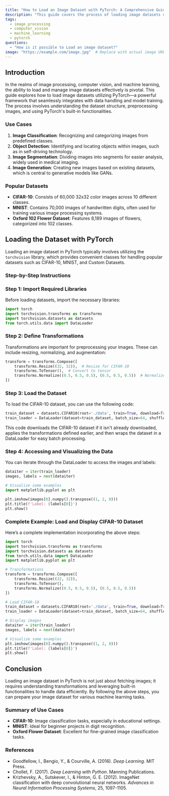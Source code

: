 ```yaml
---
title: "How to Load an Image Dataset with PyTorch: A Comprehensive Guide"
description: "This guide covers the process of loading image datasets using PyTorch, relevant for practitioners in image processing, computer vision, and machine learning."
tags:
  - image_processing
  - computer_vision
  - machine_learning
  - pytorch
questions:
  - "How is it possible to Load an image dataset?"
image: "https://example.com/image.jpg"  # Replace with actual image URL
---
```


## Introduction
In the realms of image processing, computer vision, and machine learning, the ability to load and manage image datasets effectively is pivotal. This guide explores how to load image datasets utilizing PyTorch—a powerful framework that seamlessly integrates with data handling and model training. The process involves understanding the dataset structure, preprocessing images, and using PyTorch's built-in functionalities. 

### Use Cases
1. **Image Classification**: Recognizing and categorizing images from predefined classes.
2. **Object Detection**: Identifying and locating objects within images, such as in self-driving technology.
3. **Image Segmentation**: Dividing images into segments for easier analysis, widely used in medical imaging.
4. **Image Generation**: Creating new images based on existing datasets, which is central to generative models like GANs.

### Popular Datasets
- **CIFAR-10**: Consists of 60,000 32x32 color images across 10 different classes.
- **MNIST**: Contains 70,000 images of handwritten digits, often used for training various image processing systems.
- **Oxford 102 Flower Dataset**: Features 8,189 images of flowers, categorized into 102 classes.

## Loading the Dataset with PyTorch
Loading an image dataset in PyTorch typically involves utilizing the `torchvision` library, which provides convenient classes for handling popular datasets such as CIFAR-10, MNIST, and Custom Datasets.

### Step-by-Step Instructions

### Step 1: Import Required Libraries
Before loading datasets, import the necessary libraries:
```python
import torch
import torchvision.transforms as transforms
import torchvision.datasets as datasets
from torch.utils.data import DataLoader
```

### Step 2: Define Transformations
Transformations are important for preprocessing your images. These can include resizing, normalizing, and augmentation:
```python
transform = transforms.Compose([
    transforms.Resize((32, 32)),  # Resize for CIFAR-10
    transforms.ToTensor(),  # Convert to tensor
    transforms.Normalize((0.5, 0.5, 0.5), (0.5, 0.5, 0.5))  # Normalize
])
```

### Step 3: Load the Dataset
To load the CIFAR-10 dataset, you can use the following code:
```python
train_dataset = datasets.CIFAR10(root='./data', train=True, download=True, transform=transform)
train_loader = DataLoader(dataset=train_dataset, batch_size=64, shuffle=True)
```
This code downloads the CIFAR-10 dataset if it isn't already downloaded, applies the transformations defined earlier, and then wraps the dataset in a DataLoader for easy batch processing.

### Step 4: Accessing and Visualizing the Data
You can iterate through the DataLoader to access the images and labels:
```python
dataiter = iter(train_loader)
images, labels = next(dataiter)

# Visualize some examples
import matplotlib.pyplot as plt

plt.imshow(images[0].numpy().transpose((1, 2, 0)))
plt.title(f'Label: {labels[0]}')
plt.show()
```

### Complete Example: Load and Display CIFAR-10 Dataset
Here’s a complete implementation incorporating the above steps:
```python
import torch
import torchvision.transforms as transforms
import torchvision.datasets as datasets
from torch.utils.data import DataLoader
import matplotlib.pyplot as plt

# Transformations
transform = transforms.Compose([
    transforms.Resize((32, 32)),
    transforms.ToTensor(),
    transforms.Normalize((0.5, 0.5, 0.5), (0.5, 0.5, 0.5))
])

# Load CIFAR-10
train_dataset = datasets.CIFAR10(root='./data', train=True, download=True, transform=transform)
train_loader = DataLoader(dataset=train_dataset, batch_size=64, shuffle=True)

# Display images
dataiter = iter(train_loader)
images, labels = next(dataiter)

# Visualize some examples
plt.imshow(images[0].numpy().transpose((1, 2, 0)))
plt.title(f'Label: {labels[0]}')
plt.show()
```

## Conclusion
Loading an image dataset in PyTorch is not just about fetching images; it requires understanding transformations and leveraging built-in functionalities to handle data efficiently. By following the above steps, you can prepare your image dataset for various machine learning tasks.

### Summary of Use Cases
- **CIFAR-10**: Image classification tasks, especially in educational settings.
- **MNIST**: Ideal for beginner projects in digit recognition.
- **Oxford Flower Dataset**: Excellent for fine-grained image classification tasks.

### References
- Goodfellow, I., Bengio, Y., & Courville, A. (2016). *Deep Learning*. MIT Press.
- Chollet, F. (2017). *Deep Learning with Python*. Manning Publications.
- Krizhevsky, A., Sutskever, I., & Hinton, G. E. (2012). ImageNet classification with deep convolutional neural networks. *Advances in Neural Information Processing Systems*, 25, 1097-1105.
